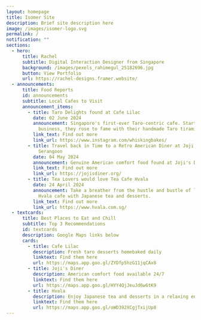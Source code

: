 ```yaml
---
layout: homepage
title: Isomer Site
description: Brief site description here
image: /images/isomer-logo.svg
permalink: /
notification: ""
sections:
  - hero:
      title: Rachel
      subtitle: Digital Interaction Designer from Singapore
      background: /images/pexels_rahimegul_25182696.jpg
      button: View Portfolio
      url: https://rachel-designs.framer.website/
  - announcements:
      title: Food Reports
      id: announcements
      subtitle: Local Cafes to Visit
      announcement_items:
        - title: Taro Delights found at Cafe Lilac
          date: 02 June 2024
          announcement: Singapore's first-ever Taro-centric cafe. Starting as a home
            business, they rose to fame with their handmade Taro tiramisu.
          link_text: Find out more
          link_url: https://www.instagram.com/whiskingbakes/
        - title: Travel back in Time to a Retro American Diner at Joji's Diner in
            Serangoon
          date: 04 May 2024
          announcement: Genuine American comfort food found at Joji's Diner, now open 24/7!
          link_text: Find out more
          link_url: https://jojisdiner.org/
        - title: Tea Lovers would love Tea Cafe Hvala
          date: 24 April 2024
          announcement: Take a breather from the hustle and bustle of life at the tranquil
            Hvala cafe with Japanese tea and desserts.
          link_text: Find out more
          link_url: https://www.hvala.com.sg/
  - textcards:
      title: Best Places to Eat and Chill
      subtitle: Top 3 Recommendations
      id: textcards
      description: Google Maps links below
      cards:
        - title: Cafe Lilac
          description: Fresh taro desserts homebaked daily
          linktext: Find them here
          url: https://maps.app.goo.gl/ZYDfp5hzG11jqCAx8
        - title: Joji's Diner
          description: American comfort food available 24/7
          linktext: Find them here
          url: https://maps.app.goo.gl/HYY4QjJeuJd6w6tK9
        - title: Hvala
          description: Enjoy Japanese tea and desserts in a relaxing environment
          linktext: Find them here
          url: https://maps.app.goo.gl/oWD392XCgjTxijUp8
---
```


